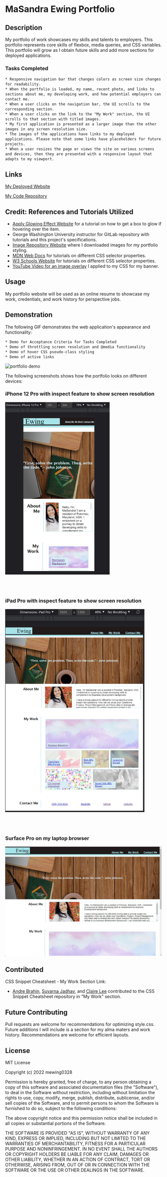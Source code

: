 # MaSandra Ewing Portfolio

 ## Description
 My portfolio of work showcases my skills and talents to employers. This portfolio represents core skills of flexbox, media queries, and CSS variables. This portfolio will grow as I obtain future skills and add more sections for deployed applications.

 ### Tasks Completed
 ```
 * Responsive navigation bar that changes colors as screen size changes for readability.
 * When the portfolio is loaded, my name, recent photo, and links to sections about me, my developing work, and how potential employers can contact me. 
 * When a user clicks on the navigation bar, the UI scrolls to the corresponding section.
 * When a user clicks on the link to the "My Work" section, the UI scrolls to that section with titled images.
 * My first application is presented as a larger image than the other images in any screen resolution size.
 * The images of the applications have links to my deployed applications. Please note that some links have placeholders for future projects.
 * When a user resizes the page or views the site on various screens and devices, then they are presented with a responsive layout that adapts to my viewport.
 ```

 ## Links
[My Deployed Website](https://mewing0328.github.io/Ewing-Portfolio/)

[My Code Repository](https://github.com/mewing0328/Ewing-Portfolio)

## Credit: References and Tutorials Utilized
* [Apply Glowing Effect Website](https://www.geeksforgeeks.org/apply-glowing-effect-to-the-image-using-html-and-css/) for a tutorial on how to get a box to glow if hovering over the item.
* George Washington University instructor for GitLab repository with tutorials and this project's specifications.
* [Image Repository Website](https://pixabay.com/) where I downloaded images for my portfolio styling.
* [MDN Web Docs](https://developer.mozilla.org/en-US/) for tutorials on different CSS selector properties.
* [W3 Schools Website](https://www.w3schools.com/default.asp) for tutorials on different CSS selector properties.
* [YouTube Video for an image overlay](https://youtu.be/SXQ9l0ScDEA) I applied to my CSS for my banner.

## Usage
My portfolio website will be used as an online resume to showcase my work, credentials, and work history for perspective jobs.


## Demonstration 
The following GIF demonstrates the web application's appearance and functionality:
 ```
 * Demo for Acceptance Criteria for Tasks Completed
 * Demo of throttling screen resolution and @media functionality
 * Demo of hover CSS pseudo-class styling
 * Demo of active links 
 ```

![portfolio demo](./assets/images/GIF.gif)

The following screenshots shows how the portfolio looks on different devices: 
### iPhone 12 Pro with inspect feature to show screen resolution
<img src=./assets/images/iPhone.jpg style="width:21rem">

<br></br>

### iPad Pro with inspect feature to show screen resolution 
<img src=./assets/images/iPad.jpg style="width:28rem"> 

<br></br>

### Surface Pro on my laptop browser
<img src=./assets/images/SurfacePro.jpg style="width:40rem"> 

## Contributed
CSS Snippet Cheatsheet - My Work Section Link: 
* [Andre Brahin](https://github.com/VenBak), [Suvarna Jadhav](https://github.com/suvarna28), and [Claire Lee](https://github.com/leeclaire156) contributed to the CSS Snippet Cheatsheet repository in "My Work" section.

## Future Contributing
Pull requests are welcome for recommendations for optimizing style.css. Future additions I will include is a section for my alma maters and work history. Recommendations are welcome for efficient layouts.

## License
MIT License

Copyright (c) 2022 mewing0328

Permission is hereby granted, free of charge, to any person obtaining a copy
of this software and associated documentation files (the "Software"), to deal
in the Software without restriction, including without limitation the rights
to use, copy, modify, merge, publish, distribute, sublicense, and/or sell
copies of the Software, and to permit persons to whom the Software is
furnished to do so, subject to the following conditions:

The above copyright notice and this permission notice shall be included in all
copies or substantial portions of the Software.

THE SOFTWARE IS PROVIDED "AS IS", WITHOUT WARRANTY OF ANY KIND, EXPRESS OR
IMPLIED, INCLUDING BUT NOT LIMITED TO THE WARRANTIES OF MERCHANTABILITY,
FITNESS FOR A PARTICULAR PURPOSE AND NONINFRINGEMENT. IN NO EVENT SHALL THE
AUTHORS OR COPYRIGHT HOLDERS BE LIABLE FOR ANY CLAIM, DAMAGES OR OTHER
LIABILITY, WHETHER IN AN ACTION OF CONTRACT, TORT OR OTHERWISE, ARISING FROM,
OUT OF OR IN CONNECTION WITH THE SOFTWARE OR THE USE OR OTHER DEALINGS IN THE
SOFTWARE.





